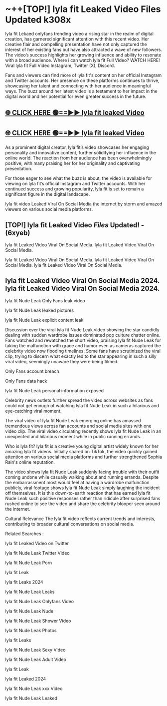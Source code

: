 # ~++[TOP!] lyla fit Leaked Video Files Updated k308x

 lyla fit Lekaed onlyfans trending video a rising star in the realm of digital creation, has garnered significant attention with this recent video. Her creative flair and compelling presentation have not only captured the interest of her existing fans but have also attracted a wave of new followers. The video’s success highlights her growing influence and ability to resonate with a broad audience.
Where i can watch  lyla fit Full Video? WATCH HERE! Viral  lyla fit Full Video Instagram, Twitter (X), Discord.


Fans and viewers can find more of  lyla fit's content on her official Instagram and Twitter accounts. Her presence on these platforms continues to thrive, showcasing her talent and connecting with her audience in meaningful ways. The buzz around her latest video is a testament to her impact in the digital world and her potential for even greater success in the future.


## [🌐 CLICK HERE 🟢==►►  lyla fit leaked Video ](https://onlyclips.site?title=lyla_fit&ref=git)

## [🌐 CLICK HERE 🟢==►►  lyla fit leaked Video ](https://onlyclips.site?title=lyla_fit&ref=git)


As a prominent digital creator,  lyla fit’s video showcases her engaging personality and innovative content, further solidifying her influence in the online world. The reaction from her audience has been overwhelmingly positive, with many praising her for her originality and captivating presentation.

For those eager to see what the buzz is about, the video is available for viewing on  lyla fit’s official Instagram and Twitter accounts. With her continued success and growing popularity,  lyla fit is set to remain a significant figure in the digital landscape.


  lyla fit video Leaked Viral On Social Media the internet by storm and amazed viewers on various social media platforms.


## [TOP!]  lyla fit Leaked Video *Files* Updated! - (6xyeb) 

 lyla fit Leaked Video Viral On Social Media. lyla fit Leaked Video Viral On Social Media.

 lyla fit Leaked Video Viral On Social Media. lyla fit Leaked Video Viral On Social Media. lyla fit Leaked Video Viral On Social Media.


##  lyla fit Leaked Video Viral On Social Media 2024. lyla fit Leaked Video Viral On Social Media 2024.
 lyla fit Nude Leak Only Fans leak video

 lyla fit Nude Leak leaked pictures

 lyla fit Nude Leak explicit content leak

Discussion over the viral  lyla fit Nude Leak video showing the star candidly dealing with sudden wardrobe issues dominated pop culture chatter online. Fans watched and rewatched the short video, praising  lyla fit Nude Leak for taking the malfunction with grace and humor even as cameras captured the celebrity video now flooding timelines. Some fans have scrutinized the viral clip, trying to discern what exactly led to the star appearing in such a silly viral video, seemingly unaware they were being filmed.


Only Fans account breach

Only Fans data hack

 lyla fit Nude Leak personal information exposed

Celebrity news outlets further spread the video across websites as fans could not get enough of watching  lyla fit Nude Leak in such a hilarious and eye-catching viral moment.


The viral video of  lyla fit Nude Leak emerging online has amassed tremendous views across fan accounts and social media sites with one video clip. The viral video circulating recently shows  lyla fit Nude Leak in an unexpected and hilarious moment while in public running errands.


Who is  lyla fit?  lyla fit is a creative young digital artist widely known for her amazing  lyla fit videos. Initially shared on TikTok, the video quickly gained attention on various social media platforms and further strengthened Sophia Rain's online reputation.

The video shows  lyla fit Nude Leak suddenly facing trouble with their outfit coming undone while casually walking about and running errands. Despite the embarrassment most would feel at having a wardrobe malfunction publicly, viral footage shows  lyla fit Nude Leak simply laughing the incident off themselves. It is this down-to-earth reaction that has earned  lyla fit Nude Leak such positive responses rather than ridicule after surprised fans rushed online to see the video and share the celebrity blooper seen around the internet.

Cultural Relevance The  lyla fit video reflects current trends and interests, contributing to broader cultural conversations on social media.

Related Searches :

 lyla fit Leaked Video on Twitter

 lyla fit Nude Leak Twitter Video

 lyla fit Nude Leak Porn

 lyla fit Leak 

 lyla fit Leaks 2024

 lyla fit Nude Leak Leaks

 lyla fit Nude Leak Onlyfans Video

 lyla fit Nude Leak Nude

 lyla fit Nude Leak Shower Video

 lyla fit Nude Leak Photos

 lyla fit Leaks

 lyla fit Nude Leak Sexy Video

 lyla fit Nude Leak Adult Video

 lyla fit Leak

 lyla fit Leaked 2024

 lyla fit Nude Leak xxx Video

 lyla fit Nude Leak Leaked